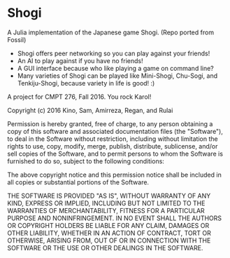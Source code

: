 # Shogi
A Julia implementation of the Japanese game Shogi. (Repo ported from Fossil)

- Shogi offers peer networking so you can play against your friends! 
- An AI to play against if you have no friends!
- A GUI interface because who like playing a game on command line? 
- Many varieties of Shogi can be played like Mini-Shogi, Chu-Sogi, and Tenkiju-Shogi, because variety in life is good! :)

A project for CMPT 276, Fall 2016. You rock Karol!

Copyright (c) 2016 Kino, Sam, Amirreza, Regan, and Rulai

Permission is hereby granted, free of charge, to any person obtaining a copy
of this software and associated documentation files (the "Software"), to deal
in the Software without restriction, including without limitation the rights
to use, copy, modify, merge, publish, distribute, sublicense, and/or sell
copies of the Software, and to permit persons to whom the Software is
furnished to do so, subject to the following conditions:

The above copyright notice and this permission notice shall be included in all
copies or substantial portions of the Software.

THE SOFTWARE IS PROVIDED "AS IS", WITHOUT WARRANTY OF ANY KIND, EXPRESS OR
IMPLIED, INCLUDING BUT NOT LIMITED TO THE WARRANTIES OF MERCHANTABILITY,
FITNESS FOR A PARTICULAR PURPOSE AND NONINFRINGEMENT. IN NO EVENT SHALL THE
AUTHORS OR COPYRIGHT HOLDERS BE LIABLE FOR ANY CLAIM, DAMAGES OR OTHER
LIABILITY, WHETHER IN AN ACTION OF CONTRACT, TORT OR OTHERWISE, ARISING FROM,
OUT OF OR IN CONNECTION WITH THE SOFTWARE OR THE USE OR OTHER DEALINGS IN THE
SOFTWARE.
